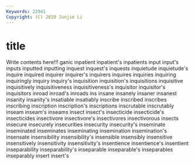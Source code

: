 ```yaml
---
Keywords: 22941
Copyright: (C) 2020 Junjie Li
---
```


# title

Write contents here!!!
ganic 
inpatient 
inpatient's 
inpatients 
input 
input's 
inputs
inputted 
inputting 
inquest 
inquest's 
inquests 
inquietude 
inquietude's 
inquire 
inquired 
inquirer
inquirer's 
inquirers 
inquires 
inquiries 
inquiring 
inquiringly 
inquiry 
inquiry's 
inquisition 
inquisition's
inquisitions 
inquisitive 
inquisitively 
inquisitiveness 
inquisitiveness's 
inquisitor 
inquisitor's 
inquisitors 
inroad 
inroad's
inroads 
ins 
insane 
insanely 
insaner 
insanest 
insanity 
insanity's 
insatiable 
insatiably
inscribe 
inscribed 
inscribes 
inscribing 
inscription 
inscription's 
inscriptions 
inscrutable 
inscrutably 
inseam
inseam's 
inseams 
insect 
insect's 
insecticide 
insecticide's 
insecticides 
insectivore 
insectivore's 
insectivores
insectivorous 
insects 
insecure 
insecurely 
insecurities 
insecurity 
insecurity's 
inseminate 
inseminated 
inseminates
inseminating 
insemination 
insemination's 
insensate 
insensibility 
insensibility's 
insensible 
insensibly 
insensitive 
insensitively
insensitivity 
insensitivity's 
insentience 
insentience's 
insentient 
inseparability 
inseparability's 
inseparable 
inseparable's 
inseparables
inseparably 
insert 
insert's 
